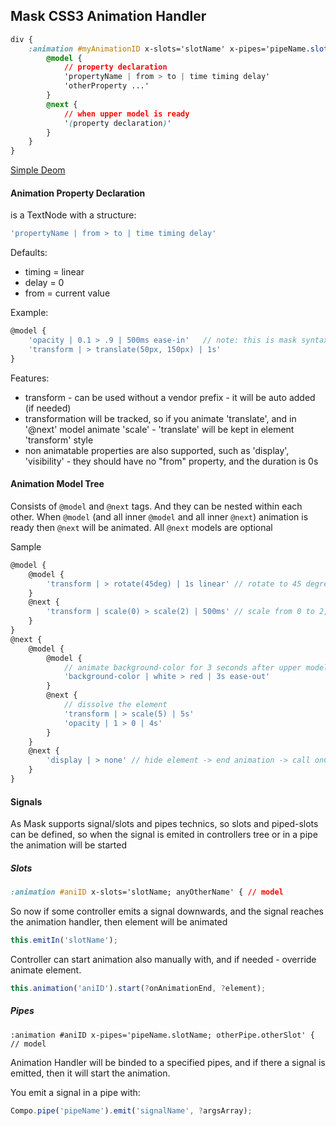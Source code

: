 Mask CSS3 Animation Handler
-----


````css
div {
    :animation #myAnimationID x-slots='slotName' x-pipes='pipeName.slotName' {
        @model {
    		// property declaration
        	'propertyName | from > to | time timing delay'
        	'otherProperty ...'
        }
        @next {
            // when upper model is ready
            '(property declaration)'
    	}
    }
}
````

<a href='http://libjs.it/mask-try/#preset::animation'> Simple Deom </a>

#### Animation Property Declaration
is a TextNode with a structure:
````javascript
'propertyName | from > to | time timing delay'
````

Defaults:
* timing = linear
* delay = 0
* from = current value

Example:
```javascript
@model {
	'opacity | 0.1 > .9 | 500ms ease-in'   // note: this is mask syntax, so no commas in the list
	'transform | > translate(50px, 150px) | 1s'
}

```

Features:
* transform - can be used without a vendor prefix - it will be auto added (if needed)
* transformation will be tracked, so if you animate 'translate', and in '@next' model animate 'scale' - 'translate' will be kept in element 'transform' style
* non animatable properties are also supported, such as 'display', 'visibility' - they should have no "from" property, and the duration is 0s

#### Animation Model Tree

Consists of ```@model``` and ```@next``` tags. And they can be nested within each other.
When ```@model``` (and all inner ```@model``` and all inner ```@next```) animation is ready then ```@next``` will be animated.
All ```@next``` models are optional

Sample
````javascript
@model {
	@model {
		'transform | > rotate(45deg) | 1s linear' // rotate to 45 degrees from initial state
	}
	@next {
		'transform | scale(0) > scale(2) | 500ms' // scale from 0 to 2, rotation will be kept
	}
}
@next {
	@model {
		@model {
			// animate background-color for 3 seconds after upper model is ready, that means, after scale animation end.
			'background-color | white > red | 3s ease-out'
		}
		@next {
			// dissolve the element
			'transform | > scale(5) | 5s'
			'opacity | 1 > 0 | 4s'
		}
	}
	@next {
		'display | > none' // hide element -> end animation -> call onComplete callback
	}
}
````

#### Signals
As Mask supports signal/slots and pipes technics, so slots and piped-slots can be defined, so when the signal is emited in controllers tree or in a pipe
the animation will be started

##### Slots
````css
:animation #aniID x-slots='slotName; anyOtherName' { // model
````

So now if some controller emits a signal downwards, and the signal reaches the animation handler, then element will be animated
````javascript
this.emitIn('slotName');
````

Controller can start animation also manually with, and if needed - override animate element.
````javascript
this.animation('aniID').start(?onAnimationEnd, ?element);
````

##### Pipes
```` :animation #aniID x-pipes='pipeName.slotName; otherPipe.otherSlot' { // model ````

Animation Handler will be binded to a specified pipes, and if there a signal is emitted, then it will start the animation.

You emit a signal in a pipe with:
````javascript
Compo.pipe('pipeName').emit('signalName', ?argsArray);
````
